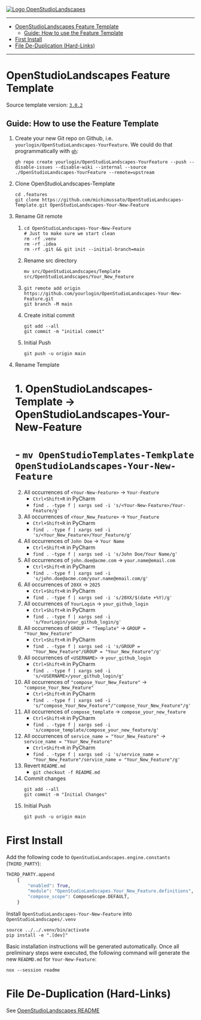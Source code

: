 [![ Logo OpenStudioLandscapes ](https://github.com/michimussato/OpenStudioLandscapes/raw/main/_images/logo128.png)](https://github.com/michimussato/OpenStudioLandscapes)

---

<!-- TOC -->
* [OpenStudioLandscapes Feature Template](#openstudiolandscapes-feature-template)
  * [Guide: How to use the Feature Template](#guide-how-to-use-the-feature-template)
* [First Install](#first-install)
* [File De-Duplication (Hard-Links)](#file-de-duplication-hard-links)
<!-- TOC -->

---

# OpenStudioLandscapes Feature Template

Source template version: [`3.0.2`](https://github.com/michimussato/OpenStudioLandscapes-Template/tree/3.0.2)

## Guide: How to use the Feature Template

1. Create your new Git repo on Github, 
   i.e. `yourlogin/OpenStudioLandscapes-YourFeature`.
   We could do that programmatically with [`gh`](https://cli.github.com/manual/gh_api):
   ```shell
   gh repo create yourlogin/OpenStudioLandscapes-YourFeature --push --disable-issues --disable-wiki --internal --source ./OpenStudioLandscapes-YourFeature --remote=upstream
   ```
2. Clone OpenStudioLandscapes-Template
   ```shell
   cd .features
   git clone https://github.com/michimussato/OpenStudioLandscapes-Template.git OpenStudioLandscapes-Your-New-Feature
   ```
3. Rename Git remote
   1. ```shell
      cd OpenStudioLandscapes-Your-New-Feature
      # Just to make sure we start clean
      rm -rf .venv
      rm -rf .idea
      rm -rf .git && git init --initial-branch=main
      ```
   2. Rename src directory
      ```shell
      mv src/OpenStudioLandscapes/Template src/OpenStudioLandscapes/Your_New_Feature
      ```
   3. ```shell
      git remote add origin https://github.com/yourlogin/OpenStudioLandscapes-Your-New-Feature.git
      git branch -M main
      ```
   4. Create initial commit
      ```shell
      git add --all
      git commit -m "initial commit"
      ```
   5. Initial Push
      ```shell
      git push -u origin main
      ```
4. Rename Template
   # 1. OpenStudioLandscapes-Template -> OpenStudioLandscapes-Your-New-Feature
   #    - `mv OpenStudioTemplates-Temkplate OpenStudioLandscapes-Your-New-Feature`
   2. All occurrences of `<Your-New-Feature>` -> `Your-Feature`
      - `Ctrl+Shift+R` in PyCharm
      - `find . -type f | xargs sed -i 's/<Your-New-Feature>/Your-Feature/g'`
   3. All occurrences of `<Your_New_Feature>` -> `Your_Feature`
      - `Ctrl+Shift+R` in PyCharm
      - `find . -type f | xargs sed -i 's/<Your_New_Feature>/Your_Feature/g'`
   4. All occurrences of `John Doe` -> `Your Name`
      - `Ctrl+Shift+R` in PyCharm
      - `find . -type f | xargs sed -i 's/John Doe/Your Name/g'`
   5. All occurrences of `john.doe@acme.com` -> `your.name@email.com`
      - `Ctrl+Shift+R` in PyCharm
      - `find . -type f | xargs sed -i 's/john.doe@acme.com/your.name@email.com/g'`
   6. All occurrences of `20XX` -> `2025`
      - `Ctrl+Shift+R` in PyCharm
      - `find . -type f | xargs sed -i 's/20XX/$(date +%Y)/g'`
   7. All occurrences of `YourLogin` -> `your_github_login`
      - `Ctrl+Shift+R` in PyCharm
      - `find . -type f | xargs sed -i 's/YourLogin/your_github_login/g'`
   8. All occurrences of `GROUP = "Template"` -> `GROUP = "Your_New_Feature"`
      - `Ctrl+Shift+R` in PyCharm
      - `find . -type f | xargs sed -i 's/GROUP = "Your_New_Feature"/GROUP = "Your_New_Feature"/g'`
   9. All occurrences of `<USERNAME>` -> `your_github_login`
      - `Ctrl+Shift+R` in PyCharm
      - `find . -type f | xargs sed -i 's/<USERNAME>/your_github_login/g'`
   10. All occurrences of `"compose_Your_New_Feature"` -> `"compose_Your_New_Feature"`
       - `Ctrl+Shift+R` in PyCharm
       - `find . -type f | xargs sed -i 's/"compose_Your_New_Feature"/"compose_Your_New_Feature"/g'`
   10. All occurrences of `compose_template` -> `compose_your_new_feature`
       - `Ctrl+Shift+R` in PyCharm
       - `find . -type f | xargs sed -i 's/compose_template/compose_your_new_feature/g'`
   11. All occurrences of `service_name = "Your_New_Feature"` -> `service_name = "Your_New_Feature"`
       - `Ctrl+Shift+R` in PyCharm
       - `find . -type f | xargs sed -i 's/service_name = "Your_New_Feature"/service_name = "Your_New_Feature"/g'`
   12. Revert `README.md`
       - `git checkout -f README.md`
   13. Commit changes
       ```shell
       git add --all
       git commit -m "Initial Changes"
       ```
   14. Initial Push
       ```shell
       git push -u origin main
       ```

# First Install

Add the following code to `OpenStudioLandscapes.engine.constants` (`THIRD_PARTY`):

```python
THIRD_PARTY.append
    {
        "enabled": True,
        "module": "OpenStudioLandscapes.Your_New_Feature.definitions",
        "compose_scope": ComposeScope.DEFAULT,
    }
```

Install `OpenStudioLandscapes-Your-New-Feature` into
`OpenStudioLandscapes/.venv`

```shell
source ../../.venv/bin/activate
pip install -e ".[dev]"
```

Basic installation instructions will be generated automatically. 
Once all preliminary steps were executed, the following command will generate
the new `READMD.md` for `Your-New-Feature`:

```shell
nox --session readme
```

# File De-Duplication (Hard-Links)

See [OpenStudioLandscapes README](https://github.com/michimussato/OpenStudioLandscapes#hard-links-sync-files-and-directories-across-repositories-de-duplication)

